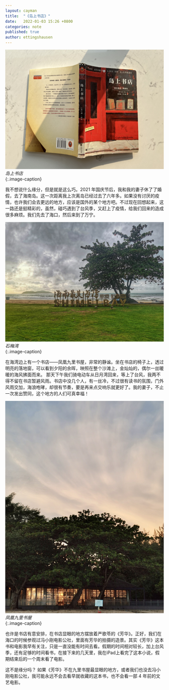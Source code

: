 ```yaml
---
layout: cayman
title:  "《岛上书店》"
date:   2022-01-03 15:26 +0800
categories: note
published: true
author: ettingshausen
---    
```


![岛上书店](/assets/images/the-storied-life-of-a.j-fikry.jpg)
*岛上书店*  
{:.image-caption}    

我不想说什么缘分，但是就是这么巧。2021 年国庆节后，我和我的妻子休了了婚假，去了海南岛。这一次距离我上次离岛已经过去了六年多。如果没有讨厌的疫情，也许我们会去更远的地方，应该是国外的某个地方吧。不过现在回想起来，这一路还是挺精彩的，虽然，碰巧遇到了台风季，又赶上了疫情，给我们回来的造成很多麻烦。我们先去了海口，然后来到了万宁。

![石梅湾](/assets/images/shi-mei-bay.jpeg)
*石梅湾*  
{:.image-caption}    

在海湾边上有一个书店——凤凰九里书屋，非常的静谧。坐在书店的椅子上，透过明亮的落地窗，可以看到夕阳的余晖，映照在整个沙滩上，金灿灿的，偶尔一丝暖暖的海风拂面而来。 那天下午我们骑电动车从日月湾回来，等上了台风，我两不得不留在书店暂避风雨。书店中没几个人，有一丝冷，不过很有读书的氛围，门外风雨交加，海浪咆哮，却很有节奏，要是再来点交响乐就更好了。我的妻子，不止一次发出赞同，这个地方的人们可真幸福！

![凤凰九里书屋](/assets/images/jiu-li-book-store.jpg)
*凤凰九里书屋*  
{:.image-caption}   

也许是书店有意安排，在书店显眼的地方摆放着严歌苓的《芳华》。正好，我们在海口的时候参观过冯小刚电影公社，里面有芳华的拍摄的造景。其实《芳华》这本书和电影我早有关注，只是一直没能有时间去看。假期的时间相对较长，加上台风季，还有足够的时间看书，在接下来的几天里，我在iPad上看完了这本小说，假期结束后的一个周末看了电影。

这不是缘分吗？ 如果《芳华》不在九里书屋最显眼的地方，或者我们也没去冯小刚电影公社，我可能永远不会去看早就收藏的这本书，也不会看一部 4 年前的文艺电影。